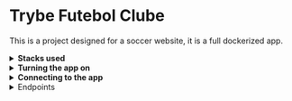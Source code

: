 
# Trybe Futebol Clube

This is a project designed for a soccer website, it is a full dockerized app.

<details>
<summary><strong>Stacks used</strong></summary>
  
```
  TypeScript, MYSQL, MOCHA, CHAI, EXPRESS, JSONWEBTOKEN, SINON, BCRYPT, JOI, SEQUELIZE, HTTP-STATUS-CODES
```
  
</details>



<details>
  <summary><strong>Turning the app on</strong></summary>

  ## Run it on docker (LINUX)

  Clone the project

  ```
    git clone git@github.com:xafixav/trybe-futebol-clube.git
  ```

  Go to the project directory

  ```
    cd trybe-futebol-clube
  ```

  Start the server

  ```
    npm run compose:up
  ```

    <details>
    <summary><strong>If you want to turn it off</strong></summary>

    ## Stop the server

    ```
      npm run compose:down
    ```

    </details>

</details>


<details>
  <summary><strong>Connecting to the app</strong></summary>

  ## The website will be hosted on 
  ```
  localhost:3000
  ```

  ## The backend will be hosted on 
  ```
  localhost:3001
  ```

</details>

  <details>
    <summary>
      Endpoints
    </summary>
    
  ## API Reference

```js
      {
        username: 'Admin',
        role: 'admin',
        email: 'admin@admin.com',
        password: '$2a$08$xi.Hxk1czAO0nZR..B393u10aED0RQ1N3PAEXQ7HxtLjKPEZBu.PW', // secret_admin
      },
      {
        username: 'User',
        role: 'user',
        email: 'user@user.com',
        password: '$2a$08$Y8Abi8jXvsXyqm.rmp0B.uQBA5qUz7T6Ghlg/CvVr/gLxYj5UAZVO', // secret_user
      },
```

#### Login

```http
  POST /login
```

| Body | Type     | Description                |
| :-------- | :------- | :------------------------- |
| `email` | `string` | **Required**. Your Email |
| `password` | `string` | **Required**. Your password |

#### Get Matches

```http
  GET /matches
```

## Readme :construction:

Sorry for the unfinished readme, I`ll finish soon as possible.
If you wanna know more endpoints, please check the routes files.
```
  cd app && cd backend && cd src && cd Routes
```
Every file in this folder, contains the route and the methods it will call. (Controller methods)

  </details>

